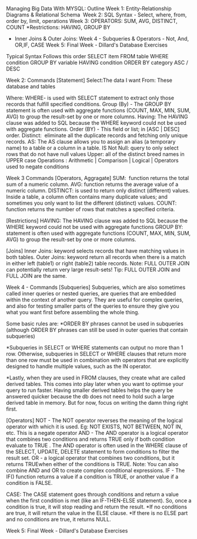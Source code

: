 Managing Big Data With MYSQL: Outline
Week 1: Entity-Relationship Diagrams & Relational Schema 
Week 2: SQL Syntax - Select, where, from, order by, limit, operations
Week 3: OPERATORS: SUM, AVG, DISTINCT, COUNT
*Restrictions: HAVING, GROUP BY
* Inner Joins & Outer Joins:
Week 4 - Subqueries & Operators - Not, And, OR,IF, CASE
Week 5: Final Week - Dillard's Database Exercises

Typical Syntax Follows this order
SELECT item
FROM table
WHERE condition
GROUP BY variable
HAVING condition
ORDER BY category ASC / DESC

Week 2: Commands
[Statement]
Select:The data I want
From: These database and tables

Where: WHERE- is used with SELECT statement to extract only those records that fulfill specified conditions.
Group (By) - The GROUP BY statement is often used with aggregate functions (COUNT, MAX, MIN, SUM, AVG) to group the result-set by one or more columns.
Having: The HAVING clause was added to SQL because the WHERE keyword could not be used with aggregate functions.
Order (BY) - This field or list; in [ASC | DESC] order.
Distinct:  eliminate all the duplicate records and fetching only unique records.
AS: The AS clause allows you to assign an alias (a temporary name) to a table or a column in a table.
IS Not Null: query to only select rows that do not have null values
Upper: all of the distinct breed names in UPPER case
Operations : Arithmetic | Comparison | Logical | Operators used to negate conditions

Week 3 Commands
[Operators, Aggragate]
SUM:  function returns the total sum of a numeric column.
AVG: function returns the average value of a numeric column.
DISTINCT: is used to return only distinct (different) values. Inside a table, a column often contains many duplicate values; and sometimes you only want to list the different (distinct) values.
COUNT: function returns the number of rows that matches a specified criteria.

[Restrictions]
HAVING: The HAVING clause was added to SQL because the WHERE keyword could not be used with aggregate functions
GROUP BY: statement is often used with aggregate functions (COUNT, MAX, MIN, SUM, AVG) to group the result-set by one or more columns.

[Joins]
Inner Joins: keyword selects records that have matching values in both tables.
Outer Joins: keyword return all records when there is a match in either left (table1) or right (table2) table records.
Note: FULL OUTER JOIN can potentially return very large result-sets!
Tip: FULL OUTER JOIN and FULL JOIN are the same.

Week 4 - Commands
[Subqueries]
Subqueries, which are also sometimes called inner queries or nested queries, are queries that are embedded within the context of another query. They are useful for complex queries, and also for testing smaller parts of the queries to ensure they give you what you want first before assembling the whole thing.

Some basic rules are:
*ORDER BY phrases cannot be used in subqueries (although ORDER BY phrases can still be used in outer queries that contain subqueries)

*Subqueries in SELECT or WHERE statements can output no more than 1 row. Otherwise, subqueries in SELECT or WHERE clauses that return more than one row must be used in combination with operators that are explicitly designed to handle multiple values, such as the IN operator.

*Lastly, when they are used in FROM clauses, they create what are called derived tables. This comes into play later when you want to optimse your query to run faster. Having smaller derived tables helps the query be answered quicker because the db does not need to hold such a large derived table in memory. But for now, focus on writing the damn thing right first.

[Operators]
NOT - The NOT operator reverses the meaning of the logical operator with which it is used. Eg: NOT EXISTS, NOT BETWEEN, NOT IN, etc. This is a negate operator
AND - The AND operator is a logical operator that combines two conditions and returns TRUE only if both condition evaluate to TRUE . The AND operator is often used in the WHERE clause of the SELECT, UPDATE, DELETE statement to form conditions to filter the result set.
OR - a logical operator that combines two conditions, but it returns TRUEwhen either of the conditions is TRUE.
Note: You can also combine AND and OR to create complex conditional expressions.
IF - The IF() function returns a value if a condition is TRUE, or another value if a condition is FALSE. 

CASE: The CASE statement goes through conditions and return a value when the first condition is met (like an IF-THEN-ELSE statement). So, once a condition is true, it will stop reading and return the result.
*If no conditions are true, it will return the value in the ELSE clause.
*If there is no ELSE part and no conditions are true, it returns NULL.

Week 5: Final Week - Dillard's Database Exercises
